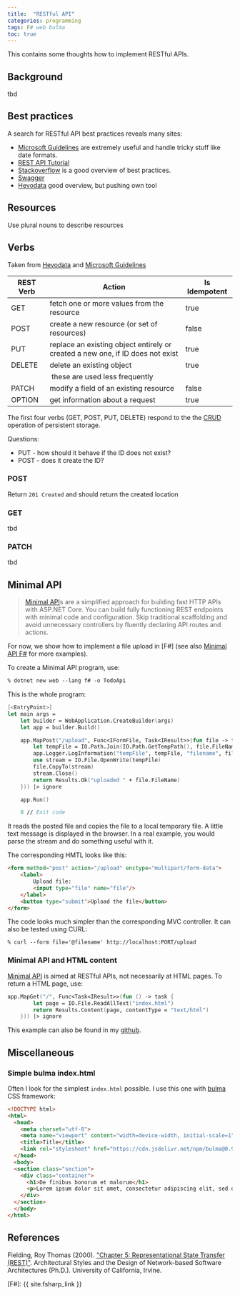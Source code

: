 ```yaml
---
title:  "RESTful API"
categories: programming 
tags: F# web bulma
toc: true
---
```


This contains some thoughts how to implement RESTful APIs.

## Background

tbd

## Best practices

A search for RESTful API best practices reveals many sites:

- [Microsoft Guidelines] are extremely useful and handle tricky stuff like date formats.
- [REST API Tutorial](https://restfulapi.net)
- [Stackoverflow](https://stackoverflow.blog/2020/03/02/best-practices-for-rest-api-design/) is a good overview of best practices.
- [Swagger](https://swagger.io/resources/articles/best-practices-in-api-design/)
- [Hevodata] good overview, but pushing own tool

## Resources

Use plural nouns to describe resources

## Verbs

Taken from [Hevodata] and [Microsoft Guidelines] 

| REST Verb | Action | Is Idempotent |
|-----------|--------|--------------|
| GET | fetch one or more values from the resource | true |
| POST | create a new resource (or set of resources) | false |
| PUT | replace an existing object entirely or created a new one, if ID does not exist | true |
| DELETE | delete an existing object | true | 
|      | these are used less frequently | |
| PATCH |  modify a field of an existing resource | false |
| OPTION | get information about a request | true

The first four verbs (GET, POST, PUT, DELETE) respond to the the [CRUD](https://en.wikipedia.org/wiki/Create,_read,_update_and_delete) operation of persistent storage.

Questions:
- PUT - how should it behave if the ID does not exist?
- POST - does it create the ID?

### POST

Return `201 Created` and should return the created location 

### GET

tbd 

### PATCH

tbd

## Minimal API

> [Minimal API]s are a simplified approach for building fast HTTP APIs with ASP.NET Core. You can build fully functioning REST endpoints with minimal code and configuration. Skip traditional scaffolding and avoid unnecessary controllers by fluently declaring API routes and actions. 

For now, we show how to implement a file upload in [F#] (see also [Minimal API F#] for more examples).

To create a Minimal API program, use:

~~~csh
% dotnet new web --lang f# -o TodoApi
~~~

This is the whole program:

~~~fsharp
[<EntryPoint>]
let main args =
    let builder = WebApplication.CreateBuilder(args)
    let app = builder.Build()

    app.MapPost("/upload", Func<IFormFile, Task<IResult>>(fun file -> task {
        let tempFile = IO.Path.Join(IO.Path.GetTempPath(), file.FileName)
        app.Logger.LogInformation("tempFile", tempFile, "filename", file.FileName)
        use stream = IO.File.OpenWrite(tempFile)
        file.CopyTo(stream)
        stream.Close()
        return Results.Ok("uploaded " + file.FileName)
    })) |> ignore

    app.Run()

    0 // Exit code
~~~

It reads the posted file and copies the file to a local temporary file. A little text message is displayed in the browser. In a real example, you would parse the stream and do something useful with it. 

The corresponding HMTL looks like this:

~~~html
<form method="post" action="/upload" enctype="multipart/form-data">
    <label>
        Upload file:
        <input type="file" name="file"/>
    </label>
    <button type="submit">Upload the file</button>
</form>
~~~

The code looks much simpler than the corresponding MVC controller. It can also be tested using CURL:

    % curl --form file='@filename' http://localhost:PORT/upload


### Minimal API and HTML content

[Minimal API] is aimed at RESTful APIs, not necessarily at HTML pages. To return a HTML page, use:

~~~fsharp
app.MapGet("/", Func<Task<IResult>>(fun () -> task {
        let page = IO.File.ReadAllText("index.html")
        return Results.Content(page, contentType = "text/html")
    })) |> ignore
~~~

This example can also be found in my [github](https://github.com/mmgreiner/Tutorials/tree/master/MinimalApiPost).

## Miscellaneous

### Simple bulma index.html

Often I look for the simplest `index.html` possible. I use this one with [bulma] CSS framework:

~~~html
<!DOCTYPE html>
<html>
  <head>
    <meta charset="utf-8">
    <meta name="viewport" content="width=device-width, initial-scale=1">
    <title>Title</title>
    <link rel="stylesheet" href="https://cdn.jsdelivr.net/npm/bulma@0.9.4/css/bulma.min.css">
  </head>
  <body>
  <section class="section">
    <div class="container">
      <h1>De finibus bonorum et malorum</h1>
      <p>Lorem ipsum dolor sit amet, consectetur adipiscing elit, sed do eiusmod tempor incididunt ut labore et dolore magna aliqua. </p>
    </div>
  </section>
  </body>
</html>
~~~


## References 

Fielding, Roy Thomas (2000). ["Chapter 5: Representational State Transfer (REST)"](http://www.ics.uci.edu/~fielding/pubs/dissertation/rest_arch_style.htm). Architectural Styles and the Design of Network-based Software Architectures (Ph.D.). University of California, Irvine.

[F#]: {{ site.fsharp_link }}

[Learn Micfrosoft]: https://learn.microsoft.com/en-us/aspnet/web-api/overview/older-versions/build-restful-apis-with-aspnet-web-api

[Representational State Transfer]: https://en.wikipedia.org/wiki/Representational_state_transfer#Architectural_constraints

[Hevodata]: https://hevodata.com/learn/rest-api-best-practices/

[Microsoft Guidelines]: https://github.com/microsoft/api-guidelines/blob/vNext/Guidelines.md#31-recommended-reading

[Minimal API F#]: https://github.com/teodoran/fsharp-aspnetcore-minimal-apis/blob/main/TodoApi/Program.fs

[Minimal API]: https://learn.microsoft.com/en-us/aspnet/core/fundamentals/minimal-apis/overview?view=aspnetcore-7.0

[bulma]: https://bulma.io
